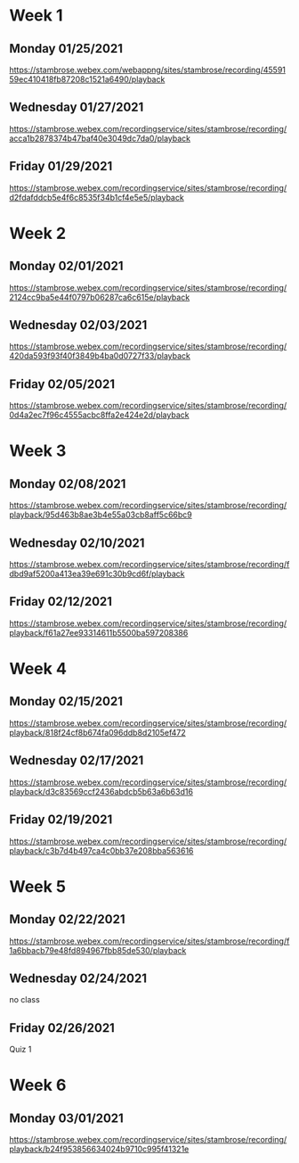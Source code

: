 # Week 1
## Monday 01/25/2021
https://stambrose.webex.com/webappng/sites/stambrose/recording/4559159ec410418fb87208c1521a6490/playback
## Wednesday 01/27/2021
https://stambrose.webex.com/recordingservice/sites/stambrose/recording/acca1b2878374b47baf40e3049dc7da0/playback
## Friday 01/29/2021
https://stambrose.webex.com/recordingservice/sites/stambrose/recording/d2fdafddcb5e4f6c8535f34b1cf4e5e5/playback

# Week 2
## Monday 02/01/2021
https://stambrose.webex.com/recordingservice/sites/stambrose/recording/2124cc9ba5e44f0797b06287ca6c615e/playback
## Wednesday 02/03/2021
https://stambrose.webex.com/recordingservice/sites/stambrose/recording/420da593f93f40f3849b4ba0d0727f33/playback
## Friday 02/05/2021
https://stambrose.webex.com/recordingservice/sites/stambrose/recording/0d4a2ec7f96c4555acbc8ffa2e424e2d/playback

# Week 3
## Monday 02/08/2021
https://stambrose.webex.com/recordingservice/sites/stambrose/recording/playback/95d463b8ae3b4e55a03cb8aff5c66bc9
## Wednesday 02/10/2021
https://stambrose.webex.com/recordingservice/sites/stambrose/recording/fdbd9af5200a413ea39e691c30b9cd6f/playback
## Friday 02/12/2021 
https://stambrose.webex.com/recordingservice/sites/stambrose/recording/playback/f61a27ee93314611b5500ba597208386

# Week 4
## Monday 02/15/2021
https://stambrose.webex.com/recordingservice/sites/stambrose/recording/playback/818f24cf8b674fa096ddb8d2105ef472
## Wednesday 02/17/2021
https://stambrose.webex.com/recordingservice/sites/stambrose/recording/playback/d3c83569ccf2436abdcb5b63a6b63d16
## Friday 02/19/2021
https://stambrose.webex.com/recordingservice/sites/stambrose/recording/playback/c3b7d4b497ca4c0bb37e208bba563616


# Week 5
## Monday 02/22/2021
https://stambrose.webex.com/recordingservice/sites/stambrose/recording/f1a6bbacb79e48fd894967fbb85de530/playback
## Wednesday 02/24/2021
no class
## Friday 02/26/2021
Quiz 1

# Week 6
## Monday 03/01/2021
https://stambrose.webex.com/recordingservice/sites/stambrose/recording/playback/b24f953856634024b9710c995f41321e
